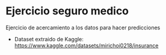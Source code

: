# Ejercicio seguro medico

Ejercicio de acercamiento a los datos para hacer predicciones

* Dataset extraido de Kaggle: https://www.kaggle.com/datasets/mirichoi0218/insurance
